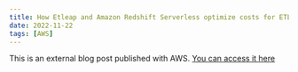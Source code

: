 ```yaml
---
title: How Etleap and Amazon Redshift Serverless optimize costs for ETL
date: 2022-11-22
tags: [AWS]
---
```


This is an external blog post published with AWS. [You can access it here](https://aws.amazon.com/blogs/big-data/how-etleap-and-amazon-redshift-serverless-optimize-costs-for-etl/)